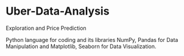 # Uber-Data-Analysis

Exploration and Price Prediction

Python language for coding and its libraries NumPy, Pandas for Data Manipulation and Matplotlib, Seaborn for Data Visualization.
